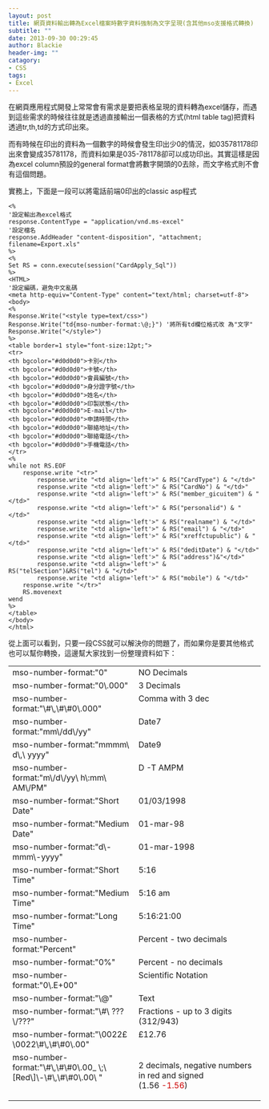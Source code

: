 ```yaml
---
layout: post
title: 網頁資料輸出轉為Excel檔案時數字資料強制為文字呈現(含其他mso支援格式轉換)
subtitle: ""
date: 2013-09-30 00:29:45
author: Blackie
header-img: ""
catagory:
- CSS
tags: 
- Excel
---
```


<!-- More -->

在網頁應用程式開發上常常會有需求是要把表格呈現的資料轉為excel儲存，而遇到這些需求的時候往往就是透過直接輸出一個表格的方式(html table tag)把資料透過tr,th,td的方式印出來。

而有時候在印出的資料為一個數字的時候會發生印出少0的情況，如035781178印出來會變成35781178，而資料如果是035-781178卻可以成功印出。其實這樣是因為excel column預設的general format會將數字開頭的0去除，而文字格式則不會有這個問題。

實務上，下面是一段可以將電話前端0印出的classic asp程式

	<%
	'設定輸出為excel格式
   	response.ContentType = "application/vnd.ms-excel"
   	'設定檔名
   	response.AddHeader "content-disposition", "attachment; 	filename=Export.xls"
	%>
	<%
	Set RS = conn.execute(session("CardApply_Sql"))
	%>
	<HTML>
	'設定編碼，避免中文亂碼
	<meta http-equiv="Content-Type" content="text/html; charset=utf-8">
	<body>
	<% 
	Response.Write("<style type=text/css>")
	Response.Write("td{mso-number-format:\@;}") '將所有td欄位格式改	為"文字"
	Response.Write("</style>")
	%>
	<table border=1 style="font-size:12pt;">
	<tr>
	<th bgcolor="#d0d0d0">卡別</th>
	<th bgcolor="#d0d0d0">卡號</th>
	<th bgcolor="#d0d0d0">會員編號</th>
    <th bgcolor="#d0d0d0">身分證字號</th>
    <th bgcolor="#d0d0d0">姓名</th>
	<th bgcolor="#d0d0d0">印製狀態</th>
    <th bgcolor="#d0d0d0">E-mail</th> 
    <th bgcolor="#d0d0d0">申請時間</th>  
	<th bgcolor="#d0d0d0">聯絡地址</th> 
	<th bgcolor="#d0d0d0">聯絡電話</th>
	<th bgcolor="#d0d0d0">手機電話</th>
	</tr>
	<%
	while not RS.EOF
		response.write "<tr>"
			response.write "<td align='left'>" & RS("CardType") & "</td>"
			response.write "<td align='left'>" & RS("CardNo") & "</td>"
			response.write "<td align='left'>" & RS("member_gicuitem") & "</td>"
			response.write "<td align='left'>" & RS("personalid") & "</td>"
			response.write "<td align='left'>" & RS("realname") & "</td>"
			response.write "<td align='left'>" & RS("email") & "</td>"
			response.write "<td align='left'>" & RS("xreffctupublic") & "</td>"			
			response.write "<td align='left'>" & RS("deditDate") & "</td>"
			response.write "<td align='left'>" & RS("address")&"</td>"
			response.write "<td align='left'>" & RS("telSection")&RS("tel") & "</td>"
			response.write "<td align='left'>" & RS("mobile") & "</td>"
		response.write "</tr>"
		RS.movenext
	wend
	%>
	</table>
	</body>
	</html>


從上面可以看到，只要一段CSS就可以解決你的問題了，而如果你是要其他格式也可以幫你轉換，這邊幫大家找到一份整理資料如下：

<table border="0" cellpadding="1" cellspacing="1" width="100%"><tbody><tr><td valign="top" width="50%">mso-number-format:"0"</td><td valign="top" width="50%">NO Decimals</td></tr><tr><td valign="top" width="50%">mso-number-format:"0\.000"</td><td valign="top" width="50%">3 Decimals</td></tr><tr><td valign="top" width="50%">mso-number-format:"\#\,\#\#0\.000"</td><td valign="top" width="50%">Comma with 3 dec</td></tr><tr><td valign="top" width="50%">mso-number-format:"mm\/dd\/yy"</td><td valign="top" width="50%">Date7</td></tr><tr><td valign="top" width="50%">mso-number-format:"mmmm\ d\,\ yyyy"</td><td valign="top" width="50%">Date9</td></tr><tr><td valign="top" width="50%">mso-number-format:"m\/d\/yy\ h\:mm\ AM\/PM"</td><td valign="top" width="50%">D -T AMPM</td></tr><tr><td valign="top" width="50%">mso-number-format:"Short Date"</td><td valign="top" width="50%">01/03/1998</td></tr><tr><td valign="top" width="50%">mso-number-format:"Medium Date"</td><td valign="top" width="50%">01-mar-98</td></tr><tr><td valign="top" width="50%">mso-number-format:"d\-mmm\-yyyy"</td><td valign="top" width="50%">01-mar-1998</td></tr><tr><td valign="top" width="50%">mso-number-format:"Short Time"</td><td valign="top" width="50%">5:16</td></tr><tr><td valign="top" width="50%">mso-number-format:"Medium Time"</td><td valign="top" width="50%">5:16 am</td></tr><tr><td valign="top" width="50%">mso-number-format:"Long Time"</td><td valign="top" width="50%">5:16:21:00</td></tr><tr><td valign="top" width="50%">mso-number-format:"Percent"</td><td valign="top" width="50%">Percent - two decimals</td></tr><tr><td valign="top" width="50%">mso-number-format:"0%"</td><td valign="top" width="50%">Percent - no decimals</td></tr><tr><td valign="top" width="50%">mso-number-format:"0\.E+00"</td><td valign="top" width="50%">Scientific Notation</td></tr><tr><td valign="top" width="50%">mso-number-format:"\@"</td><td valign="top" width="50%">Text</td></tr><tr><td valign="top" width="50%">mso-number-format:"\#\ ???\/???"</td><td valign="top" width="50%">Fractions - up to 3 digits (312/943)</td></tr><tr><td valign="top" width="50%">mso-number-format:"\0022£\0022\#\,\#\#0\.00"</td><td valign="top" width="50%">£12.76</td></tr><tr><td valign="top" width="50%">mso-number-format:"\#\,\#\#0\.00_ \;\[Red\]\-\#\,\#\#0\.00\ "</td><td valign="top" width="50%"><p>2 decimals, negative numbers in red and signed<br>(1.56   <span style="color:#cc0000;">-1.56</span>)</p></td></tr></tbody></table>